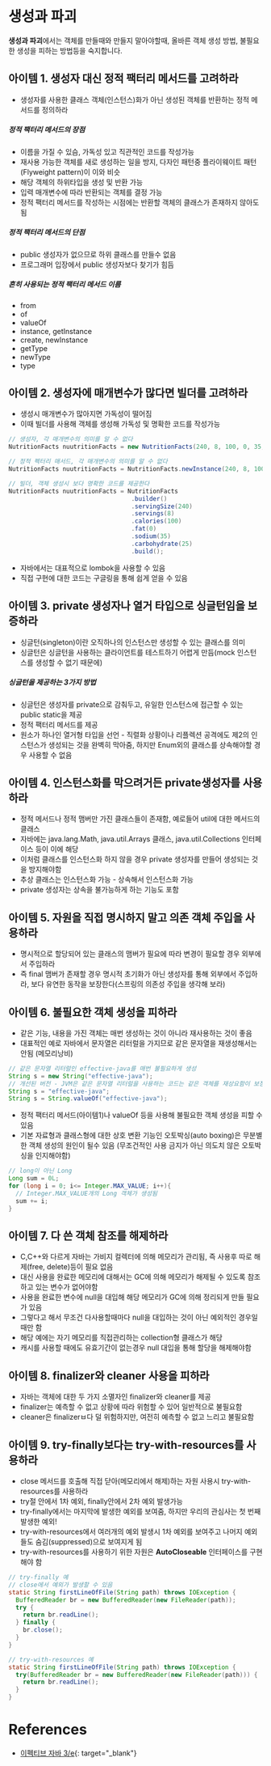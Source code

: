# 생성과 파괴

**생성과 파괴**에서는 객체를 만들때와 만들지 말아야할때, 올바른 객체 생성 방법, 불필요한 생성을 피하는 방법등을 숙지합니다.

## 아이템 1. 생성자 대신 정적 팩터리 메서드를 고려하라
* 생성자를 사용한 클래스 객체(인스턴스)화가 아닌 생성된 객체를 반환하는 정적 메서드를 정의하라

##### 정적 팩터리 메서드의 장점
* 이름을 가질 수 있슴, 가독성 있고 직관적인 코드를 작성가능
* 재사용 가능한 객체를 새로 생성하는 일을 방지, 다자인 패턴중 플라이웨이트 패턴(Flyweight pattern)이 이와 비슷
* 해당 객체의 하위타입을 생성 및 반환 가능
* 입력 매개변수에 따라 반환되는 객체를 결정 가능
* 정적 팩터리 메서드를 작성하는 시점에는 반환할 객체의 클래스가 존재하지 않아도 됨

##### 정적 팩터리 메서드의 단점
* public 생성자가 없으므로 하위 클래스를 만들수 없음
* 프로그래머 입장에서 public 생성자보다 찾기가 힘듬

##### 흔히 사용되는 정적 팩터리 메서드 이름
* from
* of
* valueOf
* instance, getInstance
* create, newInstance
* getType
* newType
* type

## 아이템 2. 생성자에 매개변수가 많다면 빌더를 고려하라
* 생성시 매개변수가 많아지면 가독성이 떨어짐
* 이때 빌더를 사용해 객체를 생성해 가독성 및 명확한 코드를 작성가능

```java
// 생성자, 각 매개변수의 의미를 알 수 없다
NutritionFacts nuutritionFacts = new NutritionFacts(240, 8, 100, 0, 35, 26);

// 정적 펙터리 매서드, 각 매개변수의 의미를 알 수 없다
NutritionFacts nuutritionFacts = NutritionFacts.newInstance(240, 8, 100, 0, 35, 26);

// 빌더, 객체 생성시 보다 명확한 코드를 제공한다
NutritionFacts nuutritionFacts = NutritionFacts
                                  .builder()
                                  .servingSize(240)
                                  .servings(8)
                                  .calories(100)
                                  .fat(0)
                                  .sodium(35)
                                  .carbohydrate(25)
                                  .build();
```
* 자바에서는 대표적으로 lombok을 사용할 수 있음
* 직접 구현에 대한 코드는 구글링을 통해 쉽게 얻을 수 있음 

## 아이템 3. private 생성자나 열거 타입으로 싱글턴임을 보증하라
* 싱글턴(singleton)이란 오직하나의 인스턴스만 생성할 수 있는 클래스를 의미
* 싱글턴은 싱글턴을 사용하는 클라이언트를 테스트하기 어렵게 만듬(mock 인스턴스를 생성할 수 없기 때문에)

##### 싱글턴을 제공하는 3가지 방법
* 싱글턴은 생성자를 private으로 감춰두고, 유일한 인스턴스에 접근할 수 있는 public static을 제공
* 정적 팩터리 메서드를 제공
* 원소가 하나인 열거형 타입을 선언 - 직렬화 상황이나 리플렉션 공격에도 제2의 인스턴스가 생성되는 것을 완벽히 막아줌, 하지만 Enum외의 클래스를 상속해야할 경우 사용할 수 없음 

## 아이템 4. 인스턴스화를 막으려거든 private생성자를 사용하라
* 정적 메서드나 정적 맴버만 가진 클래스들이 존재함, 예로들어 util에 대한 메서드의 클래스
* 자바에는 java.lang.Math, java.util.Arrays 클래스, java.util.Collections 인터페이스 등이 이에 해당
* 이처럼 클래스를 인스턴스화 하지 않을 경우 private 생성자를 만들어 생성되는 것을 방지해야함
* 추상 클래스는 인스턴스화 가능 - 상속해서 인스턴스화 가능
* private 생성자는 상속을 불가능하게 하는 기능도 포함

## 아이템 5. 자원을 직접 명시하지 말고 의존 객체 주입을 사용하라
* 명시적으로 할당되어 있는 클래스의 맴버가 필요에 따라 변경이 필요할 경우 외부에서 주입하라
* 즉 final 맴버가 존재할 경우 명시적 초기화가 아닌 생성자를 통해 외부에서 주입하라, 보다 유연한 동작을 보장한다(스프링의 의존성 주입을 생각해 보라)

## 아이템 6. 불필요한 객체 생성을 피하라
* 같은 기능, 내용을 가진 객체는 매번 생성하는 것이 아니라 재사용하는 것이 좋음
* 대표적인 예로 자바에서 문자열은 리터럴을 가지므로 같은 문자열을 재생성해서는 안됨 (메모리낭비)
```java
// 같은 문자열 리터럴인 effective-java를 매번 불필요하게 생성
String s = new String("effective-java");
// 개선된 버전 - JVM은 같은 문자열 리터럴을 사용하는 코드는 같은 객체를 재상요함이 보장됨
String s = "effective-java";
String s = String.valueOf("effective-java");
```
* 정적 팩터리 메서드(아이템1)나 valueOf 등을 사용해 불필요한 객체 생성을 피할 수 있음
* 기본 자료형과 클래스형에 대한 상호 변환 기능인 오토박싱(auto boxing)은 무분별한 객체 생성의 원인이 될수 있음 (무조건적인 사용 금지가 아닌 의도치 않은 오토박싱을 인지해야함)
```java
// long이 아닌 Long
Long sum = 0L;
for (long i = 0; i<= Integer.MAX_VALUE; i++){
  // Integer.MAX_VALUE개의 Long 객체가 생성됨
  sum += i;
}
```

## 아이템 7. 다 쓴 객체 참조를 해제하라
* C,C++와 다르게 자바는 가비지 컬렉터에 의해 메모리가 관리됨, 즉 사용후 따로 해제(free, delete)등이 필요 없음
* 대신 사용을 완료한 메모리에 대해서는 GC에 의해 메모리가 해제될 수 있도록 참조하고 있는 변수가 없어야함
* 사용을 완료한 변수에 null을 대입해 해당 메모리가 GC에 의해 정리되게 만들 필요가 있음
* 그렇다고 해서 무조건 다사용할때마다 null을 대입하는 것이 아닌 예외적인 경우일때만 함
* 해당 예에는 자기 메모리를 직접관리하는 collection형 클래스가 해당
* 캐시를 사용할 때에도 유효기간이 없는경우 null 대입을 통해 할당을 해제해야함

## 아이템 8. finalizer와 cleaner 사용을 피하라
* 자바는 객체에 대한 두 가지 소멸자인 finalizer와 cleaner를 제공
* finalizer는 예측할 수 없고 상황에 따라 위험할 수 있어 일반적으로 불필요함
* cleaner은 finalizerㅂ다 덜 위험하지만, 여전히 예측할 수 없고 느리고 불필요함

## 아이템 9. try-finally보다는 try-with-resources를 사용하라
* close 메서드를 호출해 직접 닫아(메모리에서 해제)하는 자원 사용시 try-with-resources를 사용하라
* try절 안에서 1차 예외, finally안에서 2차 예외 발생가능
* try-finally에서는 마지막에 발생한 예외를 보여줌, 하지만 우리의 관심사는 첫 번째 발생한 예외!
* try-with-resources에서 여러개의 예외 발생시 1차 예외를 보여주고 나머지 예외들도 숨김(suppressed)으로 보여지게 됨
* try-with-resources를 사용하기 위한 자원은 **AutoCloseable** 인터페이스를 구현해야 함

```java
// try-finally 예
// close에서 예외가 발생할 수 있음
static String firstLineOfFile(String path) throws IOException {
  BufferedReader br = new BufferedReader(new FileReader(path));
  try {
    return br.readLine();
  } finally {
    br.close();
  }
}

// try-with-resources 예
static String firstLineOfFile(String path) throws IOException {
  try(BufferedReader br = new BufferedReader(new FileReader(path))) {
    return br.readLine();
  }
}
```

# References
* [이펙티브 자바 3/e](http://www.kyobobook.co.kr/product/detailViewKor.laf?ejkGb=KOR&mallGb=KOR&barcode=9788966262281&orderClick=LEA&Kc=){: target="_blank"}
